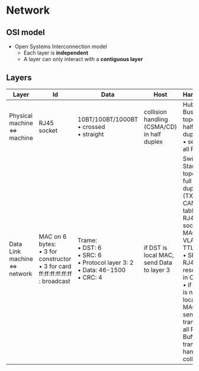 # Network

## OSI model
* Open Systems Interconnection model
  * Each layer is **independent**
  * A layer can only interact with a **contiguous layer**

## Layers
|Layer|Id|Data|Host|Hardware|
|-|-|-|-|-|
|Physical<br>machine ⇔ machine|RJ45 socket|10BT/100BT/1000BT<br>• crossed<br>• straight|collision handling (CSMA/CD) in half duplex|Hub<br>Bus topology: half duplex<br>• send to all RJ45|
|Data Link<br>machine ⇔ network|MAC on 6 bytes:<br>• 3 for constructor<br>• 3 for card<br>ff:ff:ff:ff:ff:ff : broadcast|Trame:<br>• DST: 6<br>• SRC: 6<br>• Protocol layer 3: 2<br>• Data: 46-1500<br>• CRC: 4|if DST is local MAC,<br>send Data to layer 3|Switch<br>Star topology: full duplex (TX + RX)<br>CAM table: RJ45 socket, MAC, VLAN, TTL<br>• SRC + RJ45, reset TTL in CAM<br>• if DST is not local MAC, send trame to all RJ45<br>Buffer trames to handle collisions|
